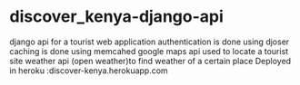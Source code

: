 # discover_kenya-django-api
django api for a tourist web application
authentication is done using djoser
caching is done using memcahed
google maps api used to locate a tourist site
weather api (open weather)to find weather of a certain place
Deployed in heroku :discover-kenya.herokuapp.com
